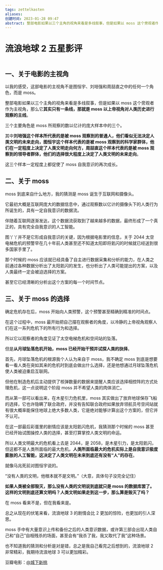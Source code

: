 ```yaml
---
tags: zettelkasten 
aliases: 
创建时间: 2023-01-28 09:47
abstract: 整部电影如果以三个主角的视角来看是多线叙事，但是如果以 moss 这个旁观者作为主视角，那么它其实只有一条线，那就是 moss 以上帝视角对人类历史进行观察的主线。
---
```


# 流浪地球 2 五星影评

```toc
```

## 一、关于电影的主视角

以我的感受，这部电影的主视角不是图恒宇、刘培强和周喆直之中的任何一个角色，而是 moss。

整部电影如果以三个主角的视角来看是多线叙事，但是如果以 moss 这个旁观者作为主视角，那么它**其实只有一条线，那就是 moss 以上帝视角对人类历史进行观察的主线**。

三个主要角色是 moss 所观察的数以亿计的庞大样本中的三个。

其中**刘培强这个样本所代表的是被 moss 观察到的普通人，他们看似无法决定人类文明的未来走向，图恒宇这个样本代表的是被 moss 观察到的科学家群体，他们在一定程度上决定了人类文明走向何方，周喆直这个样本代表的是被 moss 观察到的领导者群体，他们的选择很大程度上决定了人类文明的未来走向**。

这三个样本一定程度上都促使了 moss 自我意识的再次成长。

## 二、关于 moss

moss 到底来自什么地方，我的猜测是 moss 诞生于互联网和摄像头。

它最初大概是互联网庞大的数据信息中，通过观察数以亿计的摄像头下的人类行为所诞生的，具有一定自我意识的数据流。

伴随着互联网逐渐发达，这个数据流获取到了越来越多的数据，最终形成了一个真正的，具有完全自我意识的人工智能。

图丫丫并不是它形成自我意识的关键，因为根据电影里的信息，关于 2044 太空电梯危机的预警早在几十年前人类甚至还不知道太阳即将氦闪的时候就已经送到很多国家手里了。

那个时候的 moss 应该就已经具备了自主进行数据采集和分析的能力，在人类之前通过各种数据分析出了太阳氦闪的发生，也分析出了人类可能提出的方案，以及人类最终一定会被迫选择的方案。

甚至它已经清晰的分析出这个方案的每一个时间节点。

## 三、关于 moss 的选择

确定危机存在后，moss 开始向人类预警，这个预警甚至精确到精准的时间点。

在这个过程中，moss 最开始把自己摆在观察者的角度，以冷静的上帝视角观察人们在这一系列危机下的所有行为和选择。

所以它以观察者的角度见证了太空电梯危机和空间站的坠落。

但是**从月球坠落危机开始，moss 已经开始干预并试探人类的抉择**。

首先，月球坠落危机的根源我个人认为来自于 moss，我不确定 moss 到底是想要看一看人类在突如其来的危机时到底会做出什么选择，还是他想通过月球坠落危机使人类被迫重启互联网。

但他在制造危机后主动提供了核弹数量的数据来提醒人类应该选择相控阵的方式处理危机，这一点说明这个阶段 moss 并不希望人类的肉体消亡。

而从第一部可以看出来，在木星引力危机里，moss 其实做出了放弃地球保存飞船的选择，它也许隐瞒了联合政府，并没有告知联合政府如果放弃领航员号空间站就有很大概率能保住地球上绝大多数人类，它是绝对能够计算出这个方案的，但它并不认可。

在这一部最后彩蛋里的剧情应该是太阳氦闪危机，我猜测那个时候的 moss 甚至已经开始试图操控人类的选择，甚至打算掌控人类文明的命运。

所以人类文明最大的危机看上去是 2044，是 2058，是木星引力，是太阳氦闪，但这都不是人类所面临的最大危机，**人类所面临最大的危机实际上是自我意识极度膨胀的人工智能，这决定了人类文明在未来到底还有没有“人”的存在**。

就像马兆死前对图恒宇说的。

“没有人类的文明，他根本就不是文明。”（大意，具体句子没完全记住）

**如果人类被全部毁灭，那么没有人类的文明说到底就只是 moss 的数据库罢了。这样的文明到底还算文明吗？人类文明如果走到这一步，那么算是毁灭了吗？**

在 moss 看来不是，但在我看来是。

总之从现在的伏笔来看，流浪地球 3 的剧情会比 2 更加的惊险，也更加的引人深思。

moss 手中有大量意识上传和备份之后的人类意识数据，或许第三部会出现人类自己和“自己”自相残杀的场面，甚至会有“我杀了我，我又取代了我”这种场景。

也不知道我的猜测和分析是对是错，总之是我自己看完之后想到的，流浪地球 2 非常精彩，我期待流浪地球 3 可以更加精彩。

豆瓣电影：[@城下新桃](https://movie.douban.com/review/14907560/)